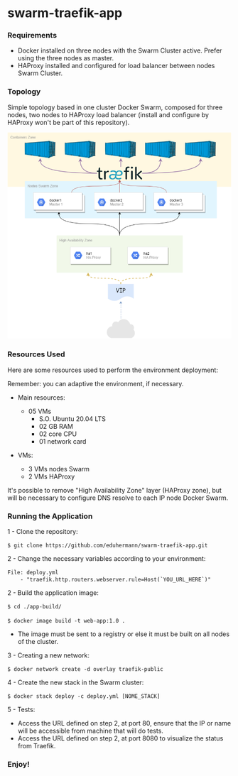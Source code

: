 # swarm-traefik-app

### Requirements

* Docker installed on three nodes with the Swarm Cluster active. Prefer using the three nodes as master.
* HAProxy installed and configured for load balancer between nodes Swarm Cluster.

### Topology

Simple topology based in one cluster Docker Swarm, composed for three nodes, two nodes to HAProxy load balancer (install and configure by HAProxy won't be part of this repository).

![Topology Swarm Traefik App](https://github.com/eduhermann/swarm-traefik-app/blob/main/resources/diagram.png)

### Resources Used

Here are some resources used to perform the environment deployment:

Remember: you can adaptive the environment, if necessary.

* Main resources:
    * 05 VMs
        * S.O. Ubuntu 20.04 LTS
        * 02 GB RAM
        * 02 core CPU
        * 01 network card

* VMs:
    * 3 VMs nodes Swarm 
    * 2 VMs HAProxy

It's possible to remove "High Availability Zone" layer (HAProxy zone), but will be necessary to configure DNS resolve to each IP node Docker Swarm.

### Running the Application

1 - Clone the repository:
```
$ git clone https://github.com/eduhermann/swarm-traefik-app.git
```

2 - Change the necessary variables according to your environment:
```
File: deploy.yml
    - "traefik.http.routers.webserver.rule=Host(`YOU_URL_HERE`)"
```

2 - Build the application image:
```
$ cd ./app-build/

$ docker image build -t web-app:1.0 .
```

* The image must be sent to a registry or else it must be built on all nodes of the cluster.

3 - Creating a new network:
```
$ docker network create -d overlay traefik-public
```

4 - Create the new stack in the Swarm cluster:

```
$ docker stack deploy -c deploy.yml [NOME_STACK]
```

5 - Tests:
* Access the URL defined on step 2, at port 80, ensure that the IP or name will be accessible from machine that will do tests.
* Access the URL defined on step 2, at port 8080 to visualize the status from Traefik.

### Enjoy!